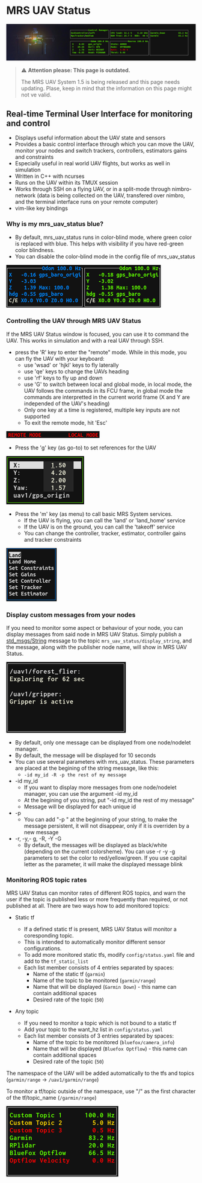 # MRS UAV Status

![](.fig/thumbnail.jpg)

> :warning: **Attention please: This page is outdated.**
>
> The MRS UAV System 1.5 is being released and this page needs updating. Plase, keep in mind that the information on this page might not ve valid.

## Real-time Terminal User Interface for monitoring and control

* Displays useful information about the UAV state and sensors
* Provides a basic control interface through which you can move the UAV, monitor your nodes and switch trackers, controllers, estimators gains and constraints
* Especially useful in real world UAV flights, but works as well in simulation
* Written in C++ with ncurses
* Runs on the UAV within its TMUX session
* Works through SSH on a flying UAV, or in a split-mode through nimbro-network (data is being collected on the UAV, transfered over nimbro, and the terminal interface runs on your remote computer)
* vim-like key bindings
 
### Why is my mrs_uav_status blue?
* By default, mrs_uav_status runs in color-blind mode, where green color is replaced with blue. This helps with visibility if you have red-green color blindness.
* You can disable the color-blind mode in the config file of mrs_uav_status

 ![](.fig/colorblind.png)

### Controlling the UAV through MRS UAV Status

If the MRS UAV Status window is focused, you can use it to command the UAV. This works in simulation and with a real UAV through SSH.

 * press the 'R' key to enter the "remote" mode. While in this mode, you can fly the UAV with your keyboard:
   * use 'wsad' or 'hjkl' keys to fly laterally
   * use 'qe' keys to change the UAVs heading
   * use 'rf' keys to fly up and down
   * use 'G' to switch between local and global mode, in local mode, the UAV follows the commands in its FCU frame, in global mode the commands are interpretted in the current world frame (X and Y are independed of the UAV's heading)
   * Only one key at a time is registered, multiple key inputs are not supported
   * To exit the remote mode, hit 'Esc'

 ![](.fig/remote_mode.png)

 * Press the 'g' key (as go-to) to set references for the UAV

 ![](.fig/goto.png)

 * Press the 'm' key (as menu) to call basic MRS System services.
   * If the UAV is flying, you can call the 'land' or 'land_home' service
   * If the UAV is on the ground, you can call the 'takeoff' service
   * You can change the controller, tracker, estimator, controller gains and tracker constraints

 ![](.fig/menu.png)

### Display custom messages from your nodes

If you need to monitor some aspect or behaviour of your node, you can display messages from said node in MRS UAV Status.
Simply publish a [std_msgs/String](http://docs.ros.org/melodic/api/std_msgs/html/msg/String.html) message to the topic ```mrs_uav_status/display_string```, and the message, along with the publisher node name, will show in MRS UAV Status.

 ![](.fig/display_string.png)

 * By default, only one message can be displayed from one node/nodelet manager.
 * By default, the message will be displayed for 10 seconds
 * You can use several parameters with mrs_uav_status. These parameters are placed at the begining of the string message, like this:
    * ```-id my_id -R -p the rest of my message```
 * -id my_id
    * If you want to display more messages from one node/nodelet manager, you can use the argument -id my_id
    * At the begining of you string, put "-id my_id the rest of my message"
    * Message will be displayed for each unique id
* -p
    * You can add "-p " at the beginning of your string, to make the message persistent, it will not disappear, only if it is overriden by a new message
* -r, -y,- g, -R, -Y -G
    * By default, the messages will be displayed as black/white (depending on the current colorsheme). You can use -r -y -g parameters to set the color to red/yellow/green. If you use
      capital letter as the parameter, it will make the displayed message blink

### Monitoring ROS topic rates

MRS UAV Status can monitor rates of different ROS topics, and warn the user if the topic is published less or more frequently than required, or not published at all. There are two ways how to add monitored topics:

* Static tf
  * If a defined static tf is present, MRS UAV Status will monitor a coresponding topic.
  * This is intended to automatically monitor different sensor configurations.
  * To add more monitored static tfs, modify ```config/status.yaml``` file and add to the ```tf_static_list```
  * Each list member consists of 4 entries separated by spaces:
    * Name of the static tf (```garmin```)
    * Name of the topic to be monitored (```garmin/range```)
    * Name that will be displayed (```Garmin Down```) - this name can contain additional spaces
    * Desired rate of the topic (```50```)

* Any topic
  * If you need to monitor a topic which is not bound to a static tf
  * Add your topic to the want_hz list in ```config/status.yaml```
  * Each list member consists of 3 entries separated by spaces:
    * Name of the topic to be monitored (```bluefox/camera_info```)
    * Name that will be displayed (```Bluefox Optflow```) - this name can contain additional spaces
    * Desired rate of the topic (```50```)

The namespace of the UAV will be added automatically to the tfs and topics (```garmin/range``` -> ```/uav1/garmin/range```)

To monitor a tf/topic outside of the namespace, use "/" as the first character of the tf/topic_name (```/garmin/range```)

 ![](.fig/hz_display.png)
